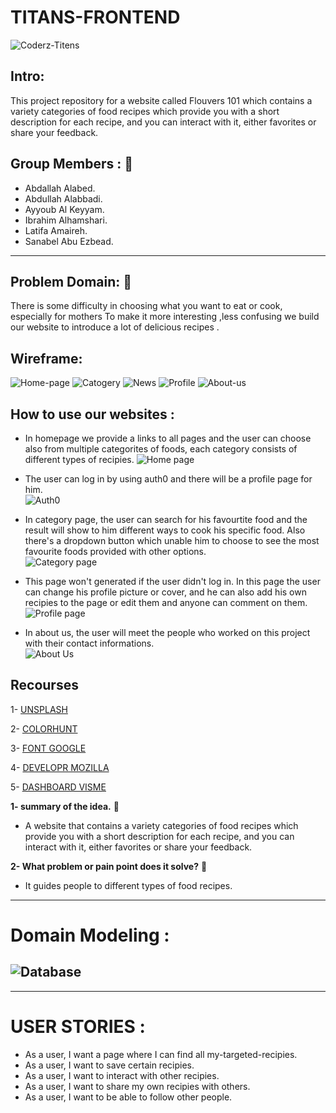 # TITANS-FRONTEND

![Coderz-Titens](https://avatars.githubusercontent.com/u/86403687?s=200&v=4)

## Intro:
This project repository for a website called Flouvers 101 which contains a variety categories of food recipes which provide you with a short description for each recipe, and you can interact with it, either favorites or share your feedback. 

## Group Members : 👥
- Abdallah Alabed.
- Abdullah Alabbadi.
- Ayyoub Al Keyyam.
- Ibrahim Alhamshari.
- Latifa Amaireh.
- Sanabel Abu Ezbead.
-------------------------------------------------------------------------------------------------------------------
## Problem Domain: :pushpin:
There is some difficulty in choosing what you want to eat or cook, especially for mothers 
To make it more interesting ,less confusing we build our website to introduce a lot of delicious recipes .

## Wireframe:
![Home-page](src/images/Screenshot_1.png)
![Catogery](src/images/Screenshot_2.png)
![News](src/images/Screenshot_3.png)
![Profile](src/images/Screenshot_4.png)
![About-us](src/images/Screenshot_5.png)



## How to use our websites :
+ In homepage we provide a links to all pages and the user can choose also from multiple categorites of foods, each category consists of different types of recipies.
  ![Home page](src/images/MAINPAGE.gif)
  
+ The user can log in by using auth0 and there will be a profile page for him.  
  ![Auth0](src/images/auth0.gif)

+ In category page, the user can search for his favourtite food and the result will show to him different ways to cook his specific food. Also there's a dropdown button which unable him to choose to see the most favourite foods provided with other options.    
  ![Category page](src/images/)
  
+ This page won't generated if the user didn't log in. In this page the user can change his profile picture or cover, and he can also add his own recipies to the page or edit them and anyone can comment on them.  
  ![Profile page](src/images/)
  
+ In about us, the user will meet the people who worked on this project with their contact informations.  
  ![About Us](src/images/ABOUTUS.gif)
  
## Recourses
1- [UNSPLASH](https://unsplash.com/)

2- [COLORHUNT](https://colorhunt.co/)

3- [FONT GOOGLE](https://fonts.google.com/)

4- [DEVELOPR MOZILLA](https://developer.mozilla.org/en-US/)

5- [DASHBOARD VISME](https://dashboard.visme.co/v2/projects/own)


**1- summary of the idea.** :pushpin:
- A website that contains a variety categories of food recipes which provide you with a short description for each recipe, and you can interact with it, either favorites or share your feedback.

**2- What problem or pain point does it solve?** :pushpin:
- It guides people to different types of food recipes.

---------------------------------------------------------------------------------------------------------------------
# Domain Modeling : 

![Database](src/images/Screenshot_8.png)
---------------------------------------------------------------------------------------------------------------------

---------------------------------------------------------------------------------------------------------------------
# USER STORIES : 
- As a user, I want a page where I can find all my-targeted-recipies.
- As a user, I want to save certain recipies. 
- As a user, I want to interact with other recipies. 
- As a user, I want to share my own recipies with others. 
- As a user, I want to be able to follow other people. 

